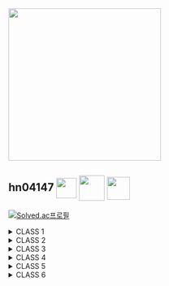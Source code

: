 <img src='https://d2gd6pc034wcta.cloudfront.net/images/logo@2x.png' width='300px' />

## hn04147 <img src='https://static.solved.ac/profile_badge/120x120/event220401-22.png' height='40px' align='center' /> <img src='https://static.solved.ac/profile_badge/120x120/gomgom_2022.png' height='50px' align='center' /> <img src='https://static.solved.ac/class/c5.svg' height='45px' align='center' /> 

<!-- [![Solved.ac프로필](http://mazassumnida.wtf/api/mini/generate_badge?boj=hn04147)](https://solved.ac/hn04147) -->

[![Solved.ac프로필](http://mazassumnida.wtf/api/v2/generate_badge?boj=hn04147)](https://solved.ac/hn04147)



<!-- CLASS 1 STARTS -->
<details>
<summary>CLASS 1</summary>
<div markdown='1'>

<img src='https://static.solved.ac/class/c1g.svg' height='100px' />

|레벨|ID|제목|해결|
|:-:|:-:|:-:|:-:|
|<img src='https://static.solved.ac/tier_small/sprout.svg' height='20px' align='center' />|<a href='./CLASS_1/1000.py'>1000</a>|<a href='https://www.acmicpc.net/problem/1000'>A+B</a>|✅|
|<img src='https://static.solved.ac/tier_small/sprout.svg' height='20px' align='center' />|<a href='./CLASS_1/1001.py'>1001</a>|<a href='https://www.acmicpc.net/problem/1001'>A-B</a>|✅|
|<img src='https://static.solved.ac/tier_small/sprout.svg' height='20px' align='center' />|<a href='./CLASS_1/1008.py'>1008</a>|<a href='https://www.acmicpc.net/problem/1008'>A/B</a>|✅|
|<img src='https://static.solved.ac/tier_small/4.svg' height='20px' align='center' />|<a href='./CLASS_1/1152.py'>1152</a>|<a href='https://www.acmicpc.net/problem/1152'>단어의 개수</a>|✅|
|<img src='https://static.solved.ac/tier_small/5.svg' height='20px' align='center' />|<a href='./CLASS_1/1157.py'>1157</a>|<a href='https://www.acmicpc.net/problem/1157'>단어 공부</a>|✅|
|<img src='https://static.solved.ac/tier_small/sprout.svg' height='20px' align='center' />|<a href='./CLASS_1/1330.py'>1330</a>|<a href='https://www.acmicpc.net/problem/1330'>두 수 비교하기</a>|✅|
|<img src='https://static.solved.ac/tier_small/5.svg' height='20px' align='center' />|<a href='./CLASS_1/1546.py'>1546</a>|<a href='https://www.acmicpc.net/problem/1546'>평균</a>|✅|
|<img src='https://static.solved.ac/tier_small/sprout.svg' height='20px' align='center' />|<a href='./CLASS_1/2438.py'>2438</a>|<a href='https://www.acmicpc.net/problem/2438'>별 찍기 - 1</a>|✅|
|<img src='https://static.solved.ac/tier_small/3.svg' height='20px' align='center' />|<a href='./CLASS_1/2439.py'>2439</a>|<a href='https://www.acmicpc.net/problem/2439'>별 찍기 - 2</a>|✅|
|<img src='https://static.solved.ac/tier_small/1.svg' height='20px' align='center' />|<a href='./CLASS_1/2475.py'>2475</a>|<a href='https://www.acmicpc.net/problem/2475'>검증수</a>|✅|
|<img src='https://static.solved.ac/tier_small/sprout.svg' height='20px' align='center' />|<a href='./CLASS_1/2557.py'>2557</a>|<a href='https://www.acmicpc.net/problem/2557'>Hello World</a>|✅|
|<img src='https://static.solved.ac/tier_small/4.svg' height='20px' align='center' />|<a href='./CLASS_1/2562.py'>2562</a>|<a href='https://www.acmicpc.net/problem/2562'>최댓값</a>|✅|
|<img src='https://static.solved.ac/tier_small/4.svg' height='20px' align='center' />|<a href='./CLASS_1/2577.py'>2577</a>|<a href='https://www.acmicpc.net/problem/2577'>숫자의 개수</a>|✅|
|<img src='https://static.solved.ac/tier_small/4.svg' height='20px' align='center' />|<a href='./CLASS_1/2675.py'>2675</a>|<a href='https://www.acmicpc.net/problem/2675'>문자열 반복</a>|✅|
|<img src='https://static.solved.ac/tier_small/sprout.svg' height='20px' align='center' />|<a href='./CLASS_1/2739.py'>2739</a>|<a href='https://www.acmicpc.net/problem/2739'>구구단</a>|✅|
|<img src='https://static.solved.ac/tier_small/sprout.svg' height='20px' align='center' />|<a href='./CLASS_1/2741.py'>2741</a>|<a href='https://www.acmicpc.net/problem/2741'>N 찍기</a>|✅|
|<img src='https://static.solved.ac/tier_small/3.svg' height='20px' align='center' />|<a href='./CLASS_1/2742.py'>2742</a>|<a href='https://www.acmicpc.net/problem/2742'>기찍 N</a>|✅|
|<img src='https://static.solved.ac/tier_small/sprout.svg' height='20px' align='center' />|<a href='./CLASS_1/2753.py'>2753</a>|<a href='https://www.acmicpc.net/problem/2753'>윤년</a>|✅|
|<img src='https://static.solved.ac/tier_small/3.svg' height='20px' align='center' />|<a href='./CLASS_1/2884.py'>2884</a>|<a href='https://www.acmicpc.net/problem/2884'>알람 시계</a>|✅|
|<img src='https://static.solved.ac/tier_small/4.svg' height='20px' align='center' />|<a href='./CLASS_1/2908.py'>2908</a>|<a href='https://www.acmicpc.net/problem/2908'>상수</a>|✅|
|<img src='https://static.solved.ac/tier_small/4.svg' height='20px' align='center' />|<a href='./CLASS_1/2920.py'>2920</a>|<a href='https://www.acmicpc.net/problem/2920'>음계</a>|✅|
|<img src='https://static.solved.ac/tier_small/4.svg' height='20px' align='center' />|<a href='./CLASS_1/3052.py'>3052</a>|<a href='https://www.acmicpc.net/problem/3052'>나머지</a>|✅|
|<img src='https://static.solved.ac/tier_small/4.svg' height='20px' align='center' />|<a href='./CLASS_1/8952.py'>8952</a>|<a href='https://www.acmicpc.net/problem/8952'>OX퀴즈</a>|✅|
|<img src='https://static.solved.ac/tier_small/sprout.svg' height='20px' align='center' />|<a href='./CLASS_1/9498.py'>9498</a>|<a href='https://www.acmicpc.net/problem/9498'>시험 성적</a>|✅|
|<img src='https://static.solved.ac/tier_small/sprout.svg' height='20px' align='center' />|<a href='./CLASS_1/10171.py'>10171</a>|<a href='https://www.acmicpc.net/problem/10171'>고양이</a>|✅|
|<img src='https://static.solved.ac/tier_small/sprout.svg' height='20px' align='center' />|<a href='./CLASS_1/10172.py'>10172</a>|<a href='https://www.acmicpc.net/problem/10171'>개</a>|✅|
|<img src='https://static.solved.ac/tier_small/sprout.svg' height='20px' align='center' />|<a href='./CLASS_1/10809.py'>10809</a>|<a href='https://www.acmicpc.net/problem/10809'>알파벳 찾기</a>|✅|
|<img src='https://static.solved.ac/tier_small/3.svg' height='20px' align='center' />|<a href='./CLASS_1/10818.py'>10818</a>|<a href='https://www.acmicpc.net/problem/10818'>최소, 최대</a>|✅|
|<img src='https://static.solved.ac/tier_small/sprout.svg' height='20px' align='center' />|<a href='./CLASS_1/10869.py'>10869</a>|<a href='https://www.acmicpc.net/problem/10869'>사칙연산</a>|✅|
|<img src='https://static.solved.ac/tier_small/sprout.svg' height='20px' align='center' />|<a href='./CLASS_1/10871.py'>10871</a>|<a href='https://www.acmicpc.net/problem/10871'>X보다 작은 수</a>|✅|
|<img src='https://static.solved.ac/tier_small/sprout.svg' height='20px' align='center' />|<a href='./CLASS_1/10950.py'>10950</a>|<a href='https://www.acmicpc.net/problem/10950'>A+B - 3</a>|✅|
|<img src='https://static.solved.ac/tier_small/sprout.svg' height='20px' align='center' />|<a href='./CLASS_1/10951.py'>10951</a>|<a href='https://www.acmicpc.net/problem/10951'>A+B - 4</a>|✅|
|<img src='https://static.solved.ac/tier_small/sprout.svg' height='20px' align='center' />|<a href='./CLASS_1/10952.py'>10952</a>|<a href='https://www.acmicpc.net/problem/10952'>A+B - 5</a>|✅|
|<img src='https://static.solved.ac/tier_small/sprout.svg' height='20px' align='center' />|<a href='./CLASS_1/10998.py'>10998</a>|<a href='https://www.acmicpc.net/problem/10998'>AxB</a>|✅|
|<img src='https://static.solved.ac/tier_small/sprout.svg' height='20px' align='center' />|<a href='./CLASS_1/11654.py'>11654</a>|<a href='https://www.acmicpc.net/problem/11654'>아스키 코드</a>|✅|
|<img src='https://static.solved.ac/tier_small/4.svg' height='20px' align='center' />|<a href='./CLASS_1/11720.py'>11720</a>|<a href='https://www.acmicpc.net/problem/11720'>숫자의 합</a>|✅|

</div>
</details>
<!-- CLASS 1 ENDS -->



<!-- CLASS 2 STARTS -->
<details>
<summary>CLASS 2</summary>
<div markdown='1'>

<img src='https://static.solved.ac/class/c2g.svg' height='100px' />

|레벨|ID|제목|해결|
|:-:|:-:|:-:|:-:|
|<img src='https://static.solved.ac/tier_small/6.svg' height='20px' align='center' />|<a href='./CLASS_2/1018.py'>1018</a>|<a href='https://www.acmicpc.net/problem/1018'>체스판 다시 칠하기</a>|✅|
|<img src='https://static.solved.ac/tier_small/3.svg' height='20px' align='center' />|<a href='./CLASS_2/1085.py'>1085</a>|<a href='https://www.acmicpc.net/problem/1085'>직사각형에서 탈출</a>|✅|
|<img src='https://static.solved.ac/tier_small/6.svg' height='20px' align='center' />|<a href='./CLASS_2/1181.py'>1181</a>|<a href='https://www.acmicpc.net/problem/1181'>단어 정렬</a>|✅|
|<img src='https://static.solved.ac/tier_small/5.svg' height='20px' align='center' />|<a href='./CLASS_2/1259.py'>1259</a>|<a href='https://www.acmicpc.net/problem/1259'>펠린드롬수</a>|✅|
|<img src='https://static.solved.ac/tier_small/6.svg' height='20px' align='center' />|<a href='./CLASS_2/1436.py'>1436</a>|<a href='https://www.acmicpc.net/problem/1436'>영화감독 숌</a>|✅|
|<img src='https://static.solved.ac/tier_small/8.svg' height='20px' align='center' />|<a href='./CLASS_2/1654.py'>1654</a>|<a href='https://www.acmicpc.net/problem/1654'>랜선 자르기</a>|✅|
|<img src='https://static.solved.ac/tier_small/8.svg' height='20px' align='center' />|<a href='./CLASS_2/1874.cpp'>1874</a>|<a href='https://www.acmicpc.net/problem/1874'>스택 수열</a>|✅|
|<img src='https://static.solved.ac/tier_small/7.svg' height='20px' align='center' />|<a href='./CLASS_2/1920.py'>1920</a>|<a href='https://www.acmicpc.net/problem/1920'>수 찾기</a>|✅|
|<img src='https://static.solved.ac/tier_small/8.svg' height='20px' align='center' />|<a href='./CLASS_2/1929.py'>1929</a>|<a href='https://www.acmicpc.net/problem/1929'>소수 구하기</a>|✅|
|<img src='https://static.solved.ac/tier_small/8.svg' height='20px' align='center' />|<a href='./CLASS_2/1966.cpp'>1966</a>|<a href='https://www.acmicpc.net/problem/1966'>프린터 큐</a>|✅|
|<img src='https://static.solved.ac/tier_small/7.svg' height='20px' align='center' />|<a href='./CLASS_2/1978.py'>1978</a>|<a href='https://www.acmicpc.net/problem/1978'>소수 찾기</a>|✅|
|<img src='https://static.solved.ac/tier_small/8.svg' height='20px' align='center' />|<a href='./CLASS_2/2108.py'>2108</a>|<a href='https://www.acmicpc.net/problem/2108'>통계학</a>|✅|
|<img src='https://static.solved.ac/tier_small/7.svg' height='20px' align='center' />|<a href='./CLASS_2/2164.cpp'>2164</a>|<a href='https://www.acmicpc.net/problem/2164'>카드2</a>|✅|
|<img src='https://static.solved.ac/tier_small/4.svg' height='20px' align='center' />|<a href='./CLASS_2/2231.py'>2231</a>|<a href='https://www.acmicpc.net/problem/2231'>분해합</a>|✅|
|<img src='https://static.solved.ac/tier_small/4.svg' height='20px' align='center' />|<a href='./CLASS_2/2292.py'>2292</a>|<a href='https://www.acmicpc.net/problem/2292'>벌집</a>|✅|
|<img src='https://static.solved.ac/tier_small/6.svg' height='20px' align='center' />|<a href='./CLASS_2/2609.py'>2609</a>|<a href='https://www.acmicpc.net/problem/2609'>최대공약수와 최소공배수</a>|✅|
|<img src='https://static.solved.ac/tier_small/6.svg' height='20px' align='center' />|<a href='./CLASS_2/2751.py'>2751</a>|<a href='https://www.acmicpc.net/problem/2751'>수 정렬하기 2</a>|✅|
|<img src='https://static.solved.ac/tier_small/5.svg' height='20px' align='center' />|<a href='./CLASS_2/2775.py'>2775</a>|<a href='https://www.acmicpc.net/problem/2775'>부녀회장이 될테야</a>|✅|
|<img src='https://static.solved.ac/tier_small/4.svg' height='20px' align='center' />|<a href='./CLASS_2/2798.cpp'>2798</a>|<a href='https://www.acmicpc.net/problem/2798'>블랙잭</a>|✅|
|<img src='https://static.solved.ac/tier_small/9.svg' height='20px' align='center' />|<a href='./CLASS_2/2805.py'>2805</a>|<a href='https://www.acmicpc.net/problem/2805'>나무 자르기</a>|✅|
|<img src='https://static.solved.ac/tier_small/5.svg' height='20px' align='center' />|<a href='./CLASS_2/2839.py'>2839</a>|<a href='https://www.acmicpc.net/problem/2839'>설탕 배달</a>|✅|
|<img src='https://static.solved.ac/tier_small/5.svg' height='20px' align='center' />|<a href='./CLASS_2/2869.py'>2869</a>|<a href='https://www.acmicpc.net/problem/2869'>달팽이는 올라가고 싶다</a>|✅|
|<img src='https://static.solved.ac/tier_small/3.svg' height='20px' align='center' />|<a href='./CLASS_2/4153.py'>4153</a>|<a href='https://www.acmicpc.net/problem/4153'>직각삼각형</a>|✅|
|<img src='https://static.solved.ac/tier_small/7.svg' height='20px' align='center' />|<a href='./CLASS_2/4949.cpp'>4949</a>|<a href='https://www.acmicpc.net/problem/4949'>균형잡힌 세상</a>|✅|
|<img src='https://static.solved.ac/tier_small/6.svg' height='20px' align='center' />|<a href='./CLASS_2/7568.py'>7568</a>|<a href='https://www.acmicpc.net/problem/7568'>덩치</a>|✅|
|<img src='https://static.solved.ac/tier_small/7.svg' height='20px' align='center' />|<a href='./CLASS_2/9012.cpp'>9012</a>|<a href='https://www.acmicpc.net/problem/9012'>괄호</a>|✅|
|<img src='https://static.solved.ac/tier_small/3.svg' height='20px' align='center' />|<a href='./CLASS_2/10250.py'>10250</a>|<a href='https://www.acmicpc.net/problem/10250'>ACM 호텔</a>|✅|
|<img src='https://static.solved.ac/tier_small/7.svg' height='20px' align='center' />|<a href='./CLASS_2/10773.cpp'>10773</a>|<a href='https://www.acmicpc.net/problem/10773'>제로</a>|✅|
|<img src='https://static.solved.ac/tier_small/6.svg' height='20px' align='center' />|<a href='./CLASS_2/10814.py'>10814</a>|<a href='https://www.acmicpc.net/problem/10814'>나이순 정렬</a>|✅|
|<img src='https://static.solved.ac/tier_small/7.svg' height='20px' align='center' />|<a href='./CLASS_2/10816.py'>10816</a>|<a href='https://www.acmicpc.net/problem/10816'>숫자 카드 2</a>|✅|
|<img src='https://static.solved.ac/tier_small/7.svg' height='20px' align='center' />|<a href='./CLASS_2/10828.cpp'>10828</a>|<a href='https://www.acmicpc.net/problem/10828'>스택</a>|✅|
|<img src='https://static.solved.ac/tier_small/7.svg' height='20px' align='center' />|<a href='./CLASS_2/10845.cpp'>10845</a>|<a href='https://www.acmicpc.net/problem/10845'>큐</a>|✅|
|<img src='https://static.solved.ac/tier_small/7.svg' height='20px' align='center' />|<a href='./CLASS_2/10866.py'>10866</a>|<a href='https://www.acmicpc.net/problem/10866'>덱</a>|✅|
|<img src='https://static.solved.ac/tier_small/6.svg' height='20px' align='center' />|<a href='./CLASS_2/10989.py'>10989</a>|<a href='https://www.acmicpc.net/problem/10989'>수 정렬하기 3</a>|✅|
|<img src='https://static.solved.ac/tier_small/5.svg' height='20px' align='center' />|<a href='./CLASS_2/11050.py'>11050</a>|<a href='https://www.acmicpc.net/problem/11050'>이항 계수 1</a>|✅|
|<img src='https://static.solved.ac/tier_small/6.svg' height='20px' align='center' />|<a href='./CLASS_2/11650.py'>11650</a>|<a href='https://www.acmicpc.net/problem/11650'>좌표 정렬하기</a>|✅|
|<img src='https://static.solved.ac/tier_small/6.svg' height='20px' align='center' />|<a href='./CLASS_2/11651.py'>11651</a>|<a href='https://www.acmicpc.net/problem/11651'>좌표 정렬하기 2</a>|✅|
|<img src='https://static.solved.ac/tier_small/7.svg' height='20px' align='center' />|<a href='./CLASS_2/11866.cpp'>11866</a>|<a href='https://www.acmicpc.net/problem/11866'>요세푸스 문제 0</a>|✅|
|<img src='https://static.solved.ac/tier_small/4.svg' height='20px' align='center' />|<a href='./CLASS_2/15829.py'>15829</a>|<a href='https://www.acmicpc.net/problem/15829'>Hashing</a>|✅|
|<img src='https://static.solved.ac/tier_small/9.svg' height='20px' align='center' />|<a href='./CLASS_2/18111.py'>18111</a>|<a href='https://www.acmicpc.net/problem/18111'>마인크래프트</a>|✅|

</div>
</details>
<!-- CLASS 2 ENDS -->



<!-- CLASS 3 STARTS -->
<details>
<summary>CLASS 3</summary>
<div markdown="1">

<img src='https://static.solved.ac/class/c3s.svg' height='100px' />

|레벨|ID|제목|해결|
|:-:|:-:|:-:|:-:|
|<img src='https://static.solved.ac/tier_small/8.svg' height='20px' align='center' />|<a href='./CLASS_3/1003.py'>1003</a>|<a href='https://www.acmicpc.net/problem/1003'>피보나치 함수</a>|✅|
|<img src='https://static.solved.ac/tier_small/9.svg' height='20px' align='center' />|<a href='./CLASS_3/1012.py'>1012</a>|<a href='https://www.acmicpc.net/problem/1012'>유기농 배추</a>|✅|
|<img src='https://static.solved.ac/tier_small/10.svg' height='20px' align='center' />|<a href='./CLASS_3/1074.py'>1074</a>|<a href='https://www.acmicpc.net/problem/1074'>Z</a>|✅|
|<img src='https://static.solved.ac/tier_small/11.svg' height='20px' align='center' />|<a href='./CLASS_3/1107.py'>1107</a>|<a href='https://www.acmicpc.net/problem/1107'>리모컨</a>|✅|
|<img src='https://static.solved.ac/tier_small/9.svg' height='20px' align='center' />|<a href='./CLASS_3/1260.py'>1260</a>|<a href='https://www.acmicpc.net/problem/1260'>DFS와 BFS</a>|✅|
|<img src='https://static.solved.ac/tier_small/10.svg' height='20px' align='center' />|<a href='./CLASS_3/1389.py'>1389</a>|<a href='https://www.acmicpc.net/problem/1389'>케빈 베이컨의 6단계 법칙</a>|✅|
|<img src='https://static.solved.ac/tier_small/8.svg' height='20px' align='center' />|<a href='./CLASS_3/1463.py'>1463</a>|<a href='https://www.acmicpc.net/problem/1463'>1로 만들기</a>|✅|
|<img src='https://static.solved.ac/tier_small/9.svg' height='20px' align='center' />|<a href='./CLASS_3/1541.py'>1541</a>|<a href='https://www.acmicpc.net/problem/1541'>잃어버린 괄호</a>|✅|
|<img src='https://static.solved.ac/tier_small/7.svg' height='20px' align='center' />|<a href='./CLASS_3/1620.py'>1620</a>|<a href='https://www.acmicpc.net/problem/1620'>나는야 포켓몬 마스터 이다솜</a>|✅|
|<img src='https://static.solved.ac/tier_small/7.svg' height='20px' align='center' />|<a href='./CLASS_3/1676.py'>1676</a>|<a href='https://www.acmicpc.net/problem/1676'>팩토리얼 0의 개수</a>|✅|
|<img src='https://static.solved.ac/tier_small/10.svg' height='20px' align='center' />|<a href='./CLASS_3/1697.py'>1697</a>|<a href='https://www.acmicpc.net/problem/1697'>숨바꼭질</a>|✅|
|<img src='https://static.solved.ac/tier_small/7.svg' height='20px' align='center' />|<a href='./CLASS_3/1764.py'>1764</a>|<a href='https://www.acmicpc.net/problem/1764'>듣보잡</a>|✅|
|<img src='https://static.solved.ac/tier_small/9.svg' height='20px' align='center' />|<a href='./CLASS_3/1780.py'>1780</a>|<a href='https://www.acmicpc.net/problem/1780'>종이의 개수</a>|✅|
|<img src='https://static.solved.ac/tier_small/9.svg' height='20px' align='center' />|<a href='./CLASS_3/1927.py'>1927</a>|<a href='https://www.acmicpc.net/problem/1927'>최소 힙</a>|✅|
|<img src='https://static.solved.ac/tier_small/10.svg' height='20px' align='center' />|<a href='./CLASS_3/1931.py'>1931</a>|<a href='https://www.acmicpc.net/problem/1931'>회의실 배정</a>|✅|
|<img src='https://static.solved.ac/tier_small/10.svg' height='20px' align='center' />|<a href='./CLASS_3/1992.py'>1992</a>|<a href='https://www.acmicpc.net/problem/1992'>쿼드트리</a>|✅|
|<img src='https://static.solved.ac/tier_small/10.svg' height='20px' align='center' />|<a href='./CLASS_3/2178.py'>2178</a>|<a href='https://www.acmicpc.net/problem/2178'>미로 탐색</a>|✅|
|<img src='https://static.solved.ac/tier_small/8.svg' height='20px' align='center' />|<a href='./CLASS_3/2579.py'>2579</a>|<a href='https://www.acmicpc.net/problem/2579'>계단 오르기</a>|✅|
|<img src='https://static.solved.ac/tier_small/8.svg' height='20px' align='center' />|<a href='./CLASS_3/2606.py'>2606</a>|<a href='https://www.acmicpc.net/problem/2606'>바이러스</a>|✅|
|<img src='https://static.solved.ac/tier_small/8.svg' height='20px' align='center' />|<a href='./CLASS_3/2630.py'>2630</a>|<a href='https://www.acmicpc.net/problem/2630'>색종이 만들기</a>|✅|
|<img src='https://static.solved.ac/tier_small/10.svg' height='20px' align='center' />|<a href='./CLASS_3/2667.py'>2667</a>|<a href='https://www.acmicpc.net/problem/2667'>단지번호붙이기</a>|✅|
|<img src='https://static.solved.ac/tier_small/11.svg' height='20px' align='center' />|<a href='./CLASS_3/5430.py'>5430</a>|<a href='https://www.acmicpc.net/problem/5430'>AC</a>|✅|
|<img src='https://static.solved.ac/tier_small/10.svg' height='20px' align='center' />|<a href='./CLASS_3/5525.py'>5525</a>|<a href='https://www.acmicpc.net/problem/5525'>IOIOI</a>|✅|
|<img src='https://static.solved.ac/tier_small/10.svg' height='20px' align='center' />|<a href='./CLASS_3/6064.py'>6064</a>|<a href='https://www.acmicpc.net/problem/6064'>카잉 달력</a>|✅|
|<img src='https://static.solved.ac/tier_small/11.svg' height='20px' align='center' />|<a href='./CLASS_3/7569.py'>7569</a>|<a href='https://www.acmicpc.net/problem/7569'>토마토</a>|✅|
|<img src='https://static.solved.ac/tier_small/11.svg' height='20px' align='center' />|<a href='./CLASS_3/7576.py'>7576</a>|<a href='https://www.acmicpc.net/problem/7576'>토마토</a>|✅|
|<img src='https://static.solved.ac/tier_small/12.svg' height='20px' align='center' />|<a href='./CLASS_3/7662.py'>7662</a>|<a href='https://www.acmicpc.net/problem/7662'>이중 우선순위 큐</a>|✅|
|<img src='https://static.solved.ac/tier_small/11.svg' height='20px' align='center' />|<a href='./CLASS_3/9019.py'>9019</a>|<a href='https://www.acmicpc.net/problem/9019'>DSLR</a>|✅|
|<img src='https://static.solved.ac/tier_small/8.svg' height='20px' align='center' />|<a href='./CLASS_3/9095.py'>9095</a>|<a href='https://www.acmicpc.net/problem/9095'>1, 2, 3 더하기</a>|✅|
|<img src='https://static.solved.ac/tier_small/8.svg' height='20px' align='center' />|<a href='./CLASS_3/9375.py'>9375</a>|<a href='https://www.acmicpc.net/problem/9375'>패션왕 신해빈</a>|✅|
|<img src='https://static.solved.ac/tier_small/8.svg' height='20px' align='center' />|<a href='./CLASS_3/9461.py'>9461</a>|<a href='https://www.acmicpc.net/problem/9461'>파도반 수열</a>|✅|
|<img src='https://static.solved.ac/tier_small/11.svg' height='20px' align='center' />|<a href='./CLASS_3/10026.py'>10026</a>|<a href='https://www.acmicpc.net/problem/10026'>적록색약</a>|✅|
|<img src='https://static.solved.ac/tier_small/8.svg' height='20px' align='center' />|<a href='./CLASS_3/11047.py'>11047</a>|<a href='https://www.acmicpc.net/problem/11047'>동전 0</a>|✅|
|<img src='https://static.solved.ac/tier_small/9.svg' height='20px' align='center' />|<a href='./CLASS_3/11279.py'>11279</a>|<a href='https://www.acmicpc.net/problem/11279'>최대 힙</a>|✅|
|<img src='https://static.solved.ac/tier_small/10.svg' height='20px' align='center' />|<a href='./CLASS_3/11286.py'>11286</a>|<a href='https://www.acmicpc.net/problem/11286'>절대값 힙</a>|✅|
|<img src='https://static.solved.ac/tier_small/8.svg' height='20px' align='center' />|<a href='./CLASS_3/11399.py'>11399</a>|<a href='https://www.acmicpc.net/problem/11399'>ATM</a>|✅|
|<img src='https://static.solved.ac/tier_small/10.svg' height='20px' align='center' />|<a href='./CLASS_3/11403_Floyd-Warshall.py'>11403</a>|<a href='https://www.acmicpc.net/problem/11403'>경로 찾기</a>|✅|
|<img src='https://static.solved.ac/tier_small/8.svg' height='20px' align='center' />|<a href='./CLASS_3/11659.py'>11659</a>|<a href='https://www.acmicpc.net/problem/11659'>구간 합 구하기 4</a>|✅|
|<img src='https://static.solved.ac/tier_small/6.svg' height='20px' align='center' />|<a href='./CLASS_3/11723.py'>11723</a>|<a href='https://www.acmicpc.net/problem/11723'>집합</a>|✅|
|<img src='https://static.solved.ac/tier_small/9.svg' height='20px' align='center' />|<a href='./CLASS_3/11724.py'>11724</a>|<a href='https://www.acmicpc.net/problem/11724'>연결 요소의 개수</a>|✅|
|<img src='https://static.solved.ac/tier_small/8.svg' height='20px' align='center' />|<a href='./CLASS_3/11726.py'>11726</a>|<a href='https://www.acmicpc.net/problem/11726'>2xn 타일링</a>|✅|
|<img src='https://static.solved.ac/tier_small/8.svg' height='20px' align='center' />|<a href='./CLASS_3/11727.py'>11727</a>|<a href='https://www.acmicpc.net/problem/11727'>2xn 타일링 2</a>|✅|
|<img src='https://static.solved.ac/tier_small/11.svg' height='20px' align='center' />|<a href='./CLASS_3/14500.py'>14500</a>|<a href='https://www.acmicpc.net/problem/14500'>테트로미노</a>|✅|
|<img src='https://static.solved.ac/tier_small/13.svg' height='20px' align='center' />|<a href='./CLASS_3/16236.py'>16236</a>|<a href='https://www.acmicpc.net/problem/16236'>아기 상어</a>|✅|
|<img src='https://static.solved.ac/tier_small/11.svg' height='20px' align='center' />|<a href='./CLASS_3/16928.py'>16928</a>|<a href='https://www.acmicpc.net/problem/16928'>뱀과 사다리 게임</a>|✅|
|<img src='https://static.solved.ac/tier_small/7.svg' height='20px' align='center' />|<a href='./CLASS_3/17219.py'>17219</a>|<a href='https://www.acmicpc.net/problem/17219'>비밀번호 찾기</a>|✅|
|<img src='https://static.solved.ac/tier_small/7.svg' height='20px' align='center' />|<a href='./CLASS_3/17626.py'>17626</a>|<a href='https://www.acmicpc.net/problem/17626'>Four Squares</a>|✅|
|<img src='https://static.solved.ac/tier_small/9.svg' height='20px' align='center' />|<a href='./CLASS_3/18870.py'>18870</a>|<a href='https://www.acmicpc.net/problem/18870'>좌표 압축</a>|✅|

</div>
</details>
<!-- CLASS 3 ENDS -->



<!-- CLASS 4 STARTS -->
<details>
<summary>CLASS 4</summary>
<div markdown='1'>

<img src='https://static.solved.ac/class/c4.svg' height='100px' />

|레벨|ID|제목|해결|
|:-:|:-:|:-:|:-:|
|<img src='https://static.solved.ac/tier_small/12.svg' height='20px' align='center' />|<a href='./CLASS_4/1043.py'>1043</a>|<a href='https://www.acmicpc.net/problem/1043'>거짓말</a>||
|<img src='https://static.solved.ac/tier_small/10.svg' height='20px' align='center' />|<a href='./CLASS_4/1149.py'>1149</a>|<a href='https://www.acmicpc.net/problem/1149'>RGB거리</a>|✅|
|<img src='https://static.solved.ac/tier_small/13.svg' height='20px' align='center' />|<a href='./CLASS_4/1167.py'>1167</a>|<a href='https://www.acmicpc.net/problem/1167'>트리의 지름</a>||
|<img src='https://static.solved.ac/tier_small/13.svg' height='20px' align='center' />|<a href='./CLASS_4/1238.py'>1238</a>|<a href='https://www.acmicpc.net/problem/1238'>파티</a>|✅|
|<img src='https://static.solved.ac/tier_small/12.svg' height='20px' align='center' />|<a href='./CLASS_4/1504.py'>1504</a>|<a href='https://www.acmicpc.net/problem/1504'>특정한 최단 경로</a>|✅|
|<img src='https://static.solved.ac/tier_small/10.svg' height='20px' align='center' />|<a href='./CLASS_4/1629.py'>1629</a>|<a href='https://www.acmicpc.net/problem/1629'>곱셈</a>|✅|
|<img src='https://static.solved.ac/tier_small/11.svg' height='20px' align='center' />|<a href='./CLASS_4/1753_dijkstra.py'>1753</a>|<a href='https://www.acmicpc.net/problem/1753'>최단 경로</a>|✅|
|<img src='https://static.solved.ac/tier_small/13.svg' height='20px' align='center' />|<a href='./CLASS_4/1865.py'>1865</a>|<a href='https://www.acmicpc.net/problem/1865'>웜홀</a>|✅|
|<img src='https://static.solved.ac/tier_small/11.svg' height='20px' align='center' />|<a href='./CLASS_4/1916.py'>1916</a>|<a href='https://www.acmicpc.net/problem/1916'>최소비용 구하기</a>|✅|
|<img src='https://static.solved.ac/tier_small/13.svg' height='20px' align='center' />|<a href='./CLASS_4/1918.py'>1918</a>|<a href='https://www.acmicpc.net/problem/1918'>후위 표기식</a>|✅|
|<img src='https://static.solved.ac/tier_small/10.svg' height='20px' align='center' />|<a href='./CLASS_4/1932.py'>1932</a>|<a href='https://www.acmicpc.net/problem/1932'>정수 삼각형</a>|✅|
|<img src='https://static.solved.ac/tier_small/12.svg' height='20px' align='center' />|<a href='./CLASS_4/1967.py'>1967</a>|<a href='https://www.acmicpc.net/problem/1967'>트리의 지름</a>||
|<img src='https://static.solved.ac/tier_small/10.svg' height='20px' align='center' />|<a href='./CLASS_4/1991.py'>1991</a>|<a href='https://www.acmicpc.net/problem/1991'>트리 순회</a>|✅|
|<img src='https://static.solved.ac/tier_small/12.svg' height='20px' align='center' />|<a href='./CLASS_4/2096.py'>2096</a>|<a href='https://www.acmicpc.net/problem/2096'>내려가기</a>|✅|
|<img src='https://static.solved.ac/tier_small/12.svg' height='20px' align='center' />|<a href='./CLASS_4/2206.py'>2206</a>|<a href='https://www.acmicpc.net/problem/2206'>벽 부수고 이동하기</a>|✅|
|<img src='https://static.solved.ac/tier_small/14.svg' height='20px' align='center' />|<a href='./CLASS_4/2263.py'>2263</a>|<a href='https://www.acmicpc.net/problem/2263'>트리의 순회</a>||
|<img src='https://static.solved.ac/tier_small/8.svg' height='20px' align='center' />|<a href='./CLASS_4/2407.py'>2407</a>|<a href='https://www.acmicpc.net/problem/2407'>조합</a>|✅|
|<img src='https://static.solved.ac/tier_small/12.svg' height='20px' align='center' />|<a href='./CLASS_4/2448.py'>2448</a>|<a href='https://www.acmicpc.net/problem/2448'>별 찍기 = 11</a>|✅|
|<img src='https://static.solved.ac/tier_small/12.svg' height='20px' align='center' />|<a href='./CLASS_4/2638.py'>2638</a>|<a href='https://www.acmicpc.net/problem/2638'>치즈</a>|✅|
|<img src='https://static.solved.ac/tier_small/11.svg' height='20px' align='center' />|<a href='./CLASS_4/5639.py'>5639</a>|<a href='https://www.acmicpc.net/problem/5639'>이진 검색 트리</a>|✅|
|<img src='https://static.solved.ac/tier_small/11.svg' height='20px' align='center' />|<a href='./CLASS_4/9251.py'>9251</a>|<a href='https://www.acmicpc.net/problem/9251'>LCS</a>|✅|
|<img src='https://static.solved.ac/tier_small/10.svg' height='20px' align='center' />|<a href='./CLASS_4/9465.py'>9465</a>|<a href='https://www.acmicpc.net/problem/9465'>스티커</a>|✅|
|<img src='https://static.solved.ac/tier_small/11.svg' height='20px' align='center' />|<a href='./CLASS_4/9663.py'>9663</a>|<a href='https://www.acmicpc.net/problem/9663'>N-Queen</a>|✅|
|<img src='https://static.solved.ac/tier_small/12.svg' height='20px' align='center' />|<a href='./CLASS_4/9935.py'>9935</a>|<a href='https://www.acmicpc.net/problem/9935'>문자열 폭발</a>|✅|
|<img src='https://static.solved.ac/tier_small/12.svg' height='20px' align='center' />|<a href='./CLASS_4/10830.py'>10830</a>|<a href='https://www.acmicpc.net/problem/10830'>행렬 제곱</a>|✅|
|<img src='https://static.solved.ac/tier_small/9.svg' height='20px' align='center' />|<a href='./CLASS_4/11053.py'>11053</a>|<a href='https://www.acmicpc.net/problem/11053'>가장 긴 증가하는 부분 수열</a>|✅|
|<img src='https://static.solved.ac/tier_small/13.svg' height='20px' align='center' />|<a href='./CLASS_4/11054.py'>11054</a>|<a href='https://www.acmicpc.net/problem/11054'>가장 긴 바이토닉 부분 수열</a>|✅|
|<img src='https://static.solved.ac/tier_small/12.svg' height='20px' align='center' />|<a href='./CLASS_4/11404_Floyd_Warshall.py'>11404</a>|<a href='https://www.acmicpc.net/problem/11404'>플로이드</a>|✅|
|<img src='https://static.solved.ac/tier_small/14.svg' height='20px' align='center' />|<a href='./CLASS_4/11444.py'>11444</a>|<a href='https://www.acmicpc.net/problem/11444'>피보나치 수 6</a>||
|<img src='https://static.solved.ac/tier_small/10.svg' height='20px' align='center' />|<a href='./CLASS_4/11660.py'>11660</a>|<a href='https://www.acmicpc.net/problem/11660'>구간 합 구하기 5</a>|✅|
|<img src='https://static.solved.ac/tier_small/9.svg' height='20px' align='center' />|<a href='./CLASS_4/11725.py'>11725</a>|<a href='https://www.acmicpc.net/problem/11725'>트리의 부모 찾기</a>|✅|
|<img src='https://static.solved.ac/tier_small/13.svg' height='20px' align='center' />|<a href='./CLASS_4/11779.py'>11779</a>|<a href='https://www.acmicpc.net/problem/11779'>최소비용 구하기 2</a>|✅|
|<img src='https://static.solved.ac/tier_small/11.svg' height='20px' align='center' />|<a href='./CLASS_4/12851.py'>12851</a>|<a href='https://www.acmicpc.net/problem/12851'>숨바꼭질 2</a>|✅|
|<img src='https://static.solved.ac/tier_small/11.svg' height='20px' align='center' />|<a href='./CLASS_4/12865.py'>12865</a>|<a href='https://www.acmicpc.net/problem/12865'>평범한 배낭</a>|✅|
|<img src='https://static.solved.ac/tier_small/12.svg' height='20px' align='center' />|<a href='./CLASS_4/13172.py'>13172</a>|<a href='https://www.acmicpc.net/problem/13172'>𝞢</a>||
|<img src='https://static.solved.ac/tier_small/11.svg' height='20px' align='center' />|<a href='./CLASS_4/13549.py'>13549</a>|<a href='https://www.acmicpc.net/problem/13549'>숨바꼭질 3</a>|✅|
|<img src='https://static.solved.ac/tier_small/11.svg' height='20px' align='center' />|<a href='./CLASS_4/14502.py'>14502</a>|<a href='https://www.acmicpc.net/problem/14502'>연구소</a>|✅|
|<img src='https://static.solved.ac/tier_small/12.svg' height='20px' align='center' />|<a href='./CLASS_4/14938.py'>14938</a>|<a href='https://www.acmicpc.net/problem/14938'>서강그라운드</a>||
|<img src='https://static.solved.ac/tier_small/8.svg' height='20px' align='center' />|<a href='./CLASS_4/15650.py'>15650</a>|<a href='https://www.acmicpc.net/problem/15650'>N과 M(2)</a>|✅|
|<img src='https://static.solved.ac/tier_small/8.svg' height='20px' align='center' />|<a href='./CLASS_4/15652.py'>15652</a>|<a href='https://www.acmicpc.net/problem/15652'>N과 M(4)</a>|✅|
|<img src='https://static.solved.ac/tier_small/8.svg' height='20px' align='center' />|<a href='./CLASS_4/15654.py'>15654</a>|<a href='https://www.acmicpc.net/problem/15654'>N과 M(5)</a>|✅|
|<img src='https://static.solved.ac/tier_small/8.svg' height='20px' align='center' />|<a href='./CLASS_4/15657.py'>15657</a>|<a href='https://www.acmicpc.net/problem/15657'>N과 M(8)</a>|✅|
|<img src='https://static.solved.ac/tier_small/9.svg' height='20px' align='center' />|<a href='./CLASS_4/15663.py'>15663</a>|<a href='https://www.acmicpc.net/problem/15663'>N과 M(9)</a>||
|<img src='https://static.solved.ac/tier_small/9.svg' height='20px' align='center' />|<a href='./CLASS_4/15666.py'>15666</a>|<a href='https://www.acmicpc.net/problem/15666'>N과 M(12)</a>||
|<img src='https://static.solved.ac/tier_small/11.svg' height='20px' align='center' />|<a href='./CLASS_4/15686.py'>15686</a>|<a href='https://www.acmicpc.net/problem/15686'>치킨 배달</a>|✅|
|<img src='https://static.solved.ac/tier_small/10.svg' height='20px' align='center' />|<a href='./CLASS_4/16953.py'>16953</a>|<a href='https://www.acmicpc.net/problem/16953'>A -> B</a>|✅|
|<img src='https://static.solved.ac/tier_small/11.svg' height='20px' align='center' />|<a href='./CLASS_4/17070.py'>17070</a>|<a href='https://www.acmicpc.net/problem/17070'>파이프 옮기기 1</a>|✅|
|<img src='https://static.solved.ac/tier_small/12.svg' height='20px' align='center' />|<a href='./CLASS_4/17144.py'>117144003</a>|<a href='https://www.acmicpc.net/problem/17144'>미세먼지 안녕!</a>|✅|

</div>
</details>
<!-- CLASS 4 ENDS -->




<!-- CLASS 5 STARTS -->
<details>
<summary>CLASS 5</summary>
<div markdown='1'>

<img src='https://static.solved.ac/class/c5.svg' height='100px' />

|레벨|ID|제목|해결|
|:-:|:-:|:-:|:-:|
|<img src='https://static.solved.ac/tier_small/13.svg' height='20px' align='center' />|<a href='./CLASS_5/1005_topological_sort.py'>1005</a>|<a href='https://www.acmicpc.net/problem/1005'>ACM Craft</a>|✅|
|<img src='https://static.solved.ac/tier_small/14.svg' height='20px' align='center' />|<a href='./CLASS_5/1007.py'>1007</a>|<a href='https://www.acmicpc.net/problem/1007'>벡터 매칭</a>|✅|
|<img src='https://static.solved.ac/tier_small/12.svg' height='20px' align='center' />|<a href="./CLASS_5/1197_Minimum_Spanning_Tree(Prim's_Algorithm).py">1197</a>|<a href='https://www.acmicpc.net/problem/1197'>최소 스패닝 트리</a>|✅|
|<img src='https://static.solved.ac/tier_small/14.svg' height='20px' align='center' />|<a href='./CLASS_5/1202.py'>1202</a>|<a href='https://www.acmicpc.net/problem/1202'>보석 도둑</a>|✅|
|<img src='https://static.solved.ac/tier_small/15.svg' height='20px' align='center' />|<a href='./CLASS_5/1208.py'>1208</a>|<a href='https://www.acmicpc.net/problem/1208'>부분수열의 합 2</a>||
|<img src='https://static.solved.ac/tier_small/15.svg' height='20px' align='center' />|<a href='./CLASS_5/1509.py'>1509</a>|<a href='https://www.acmicpc.net/problem/1509'>펠린드롬 분할</a>||
|<img src='https://static.solved.ac/tier_small/15.svg' height='20px' align='center' />|<a href='./CLASS_5/1562.py'>1562</a>|<a href='https://www.acmicpc.net/problem/1562'>계단 수</a>||
|<img src='https://static.solved.ac/tier_small/13.svg' height='20px' align='center' />|<a href='./CLASS_5/1644.py'>1644</a>|<a href='https://www.acmicpc.net/problem/1644'>소수의 연속합</a>|✅|
|<img src='https://static.solved.ac/tier_small/12.svg' height='20px' align='center' />|<a href='./CLASS_5/1647.py'>1647</a>|<a href='https://www.acmicpc.net/problem/1647'>도시 분할 계획</a>|✅|
|<img src='https://static.solved.ac/tier_small/14.svg' height='20px' align='center' />|<a href='./CLASS_5/1766.py'>1766</a>|<a href='https://www.acmicpc.net/problem/1766'>문제집</a>||
|<img src='https://static.solved.ac/tier_small/15.svg' height='20px' align='center' />|<a href='./CLASS_5/1799.py'>1799</a>|<a href='https://www.acmicpc.net/problem/1799'>비숍</a>||
|<img src='https://static.solved.ac/tier_small/12.svg' height='20px' align='center' />|<a href='./CLASS_5/1806.py'>1806</a>|<a href='https://www.acmicpc.net/problem/1806'>부분합</a>|✅|
|<img src='https://static.solved.ac/tier_small/12.svg' height='20px' align='center' />|<a href='./CLASS_5/1987.py'>1987</a>|<a href='https://www.acmicpc.net/problem/1987'>알파벳</a>|✅|
|<img src='https://static.solved.ac/tier_small/15.svg' height='20px' align='center' />|<a href='./CLASS_5/2098.py'>2098</a>|<a href='https://www.acmicpc.net/problem/2098'>외판원 순회</a>||
|<img src='https://static.solved.ac/tier_small/13.svg' height='20px' align='center' />|<a href='./CLASS_5/2143.py'>2143</a>|<a href='https://www.acmicpc.net/problem/2143'>두 배열의 합</a>|✅|
|<img src='https://static.solved.ac/tier_small/16.svg' height='20px' align='center' />|<a href='./CLASS_5/2162.py'>2162</a>|<a href='https://www.acmicpc.net/problem/2162'>선분 그룹</a>||
|<img src='https://static.solved.ac/tier_small/11.svg' height='20px' align='center' />|<a href='./CLASS_5/2166.py'>2166</a>|<a href='https://www.acmicpc.net/problem/2166'>다각형의 면적</a>|✅|
|<img src='https://static.solved.ac/tier_small/12.svg' height='20px' align='center' />|<a href='./CLASS_5/2239.py'>2239</a>|<a href='https://www.acmicpc.net/problem/2239'>스도쿠</a>|✅|
|<img src='https://static.solved.ac/tier_small/13.svg' height='20px' align='center' />|<a href='./CLASS_5/2252.py'>2252</a>|<a href='https://www.acmicpc.net/problem/2252'>줄 세우기</a>|✅|
|<img src='https://static.solved.ac/tier_small/13.svg' height='20px' align='center' />|<a href='./CLASS_5/2342.py'>2342</a>|<a href='https://www.acmicpc.net/problem/2342'>Dance Dance Revolution</a>|✅|
|<img src='https://static.solved.ac/tier_small/11.svg' height='20px' align='center' />|<a href='./CLASS_5/2467.py'>2467</a>|<a href='https://www.acmicpc.net/problem/2467'>용액</a>|✅|
|<img src='https://static.solved.ac/tier_small/12.svg' height='20px' align='center' />|<a href='./CLASS_5/2473.py'>2473</a>|<a href='https://www.acmicpc.net/problem/2473'>세 용액</a>|✅|
|<img src='https://static.solved.ac/tier_small/16.svg' height='20px' align='center' />|<a href='./CLASS_5/2568.py'>2568</a>|<a href='https://www.acmicpc.net/problem/2568'>전깃줄 - 2</a>||
|<img src='https://static.solved.ac/tier_small/14.svg' height='20px' align='center' />|<a href='./CLASS_5/2623.py'>2623</a>|<a href='https://www.acmicpc.net/problem/2623'>음악프로그램</a>||
|<img src='https://static.solved.ac/tier_small/15.svg' height='20px' align='center' />|<a href='./CLASS_5/2887.py'>2887</a>|<a href='https://www.acmicpc.net/problem/2887'>행성 터널</a>||
|<img src='https://static.solved.ac/tier_small/12.svg' height='20px' align='center' />|<a href='./CLASS_5/4386.py'>4386</a>|<a href='https://www.acmicpc.net/problem/4386'>별자리 만들기</a>|✅|
|<img src='https://static.solved.ac/tier_small/13.svg' height='20px' align='center' />|<a href='./CLASS_5/7579.py'>7579</a>|<a href='https://www.acmicpc.net/problem/7579'>앱</a>||
|<img src='https://static.solved.ac/tier_small/12.svg' height='20px' align='center' />|<a href='./CLASS_5/9252.py'>9252</a>|<a href='https://www.acmicpc.net/problem/9252'>LCS 2</a>|✅|
|<img src='https://static.solved.ac/tier_small/15.svg' height='20px' align='center' />|<a href='./CLASS_5/9328.py'>9328</a>|<a href='https://www.acmicpc.net/problem/9328'>열쇠</a>||
|<img src='https://static.solved.ac/tier_small/13.svg' height='20px' align='center' />|<a href='./CLASS_5/9466.py'>9466</a>|<a href='https://www.acmicpc.net/problem/9466'>텀 프로젝트</a>||
|<img src='https://static.solved.ac/tier_small/14.svg' height='20px' align='center' />|<a href='./CLASS_5/9527.py'>9527</a>|<a href='https://www.acmicpc.net/problem/9527'>1의 개수 세기</a>||
|<img src='https://static.solved.ac/tier_small/14.svg' height='20px' align='center' />|<a href='./CLASS_5/10775.py'>10775</a>|<a href='https://www.acmicpc.net/problem/10775'>공항</a>||
|<img src='https://static.solved.ac/tier_small/13.svg' height='20px' align='center' />|<a href='./CLASS_5/10942.py'>10942</a>|<a href='https://www.acmicpc.net/problem/10942'>펠린드롬?</a>|✅|
|<img src='https://static.solved.ac/tier_small/13.svg' height='20px' align='center' />|<a href='./CLASS_5/11049_dp_matrix_chain_multiplication.py'>11049</a>|<a href='https://www.acmicpc.net/problem/11049'>행렬 곱셈 순서</a>|✅|
|<img src='https://static.solved.ac/tier_small/14.svg' height='20px' align='center' />|<a href='./CLASS_5/12015.py'>12015</a>|<a href='https://www.acmicpc.net/problem/12015'>가장 긴 증가하는 부분 수열 2</a>|✅|
|<img src='https://static.solved.ac/tier_small/14.svg' height='20px' align='center' />|<a href='./CLASS_5/12100.py'>12100</a>|<a href='https://www.acmicpc.net/problem/12100'>2048 (Easy)</a>|✅|
|<img src='https://static.solved.ac/tier_small/15.svg' height='20px' align='center' />|<a href='./CLASS_5/12850.py'>12850</a>|<a href='https://www.acmicpc.net/problem/12850'>본대 산책 2</a>||
|<img src='https://static.solved.ac/tier_small/10.svg' height='20px' align='center' />|<a href='./CLASS_5/12852.py'>12852</a>|<a href='https://www.acmicpc.net/problem/12852'>1로 만들기 2</a>|✅|
|<img src='https://static.solved.ac/tier_small/15.svg' height='20px' align='center' />|<a href='./CLASS_5/13460.py'>13460</a>|<a href='https://www.acmicpc.net/problem/13460'>구슬 탈출 2</a>||
|<img src='https://static.solved.ac/tier_small/16.svg' height='20px' align='center' />|<a href='./CLASS_5/14003.py'>14003</a>|<a href='https://www.acmicpc.net/problem/14003'>가장 긴 증가하는 부분 수열 5</a>||
|<img src='https://static.solved.ac/tier_small/16.svg' height='20px' align='center' />|<a href='./CLASS_5/14939.py'>14939</a>|<a href='https://www.acmicpc.net/problem/14939'>불 끄기</a>||
|<img src='https://static.solved.ac/tier_small/16.svg' height='20px' align='center' />|<a href='./CLASS_5/16566.py'>16566</a>|<a href='https://www.acmicpc.net/problem/16566'>카드 게임</a>||
|<img src='https://static.solved.ac/tier_small/14.svg' height='20px' align='center' />|<a href='./CLASS_5/16724.py'>16724</a>|<a href='https://www.acmicpc.net/problem/16724'>피리 부는 사나이</a>||
|<img src='https://static.solved.ac/tier_small/14.svg' height='20px' align='center' />|<a href='./CLASS_5/16946.py'>16946</a>|<a href='https://www.acmicpc.net/problem/16946'>벽 부수고 이동하기 4</a>||
|<img src='https://static.solved.ac/tier_small/14.svg' height='20px' align='center' />|<a href='./CLASS_5/17143.py'>17143</a>|<a href='https://www.acmicpc.net/problem/17143'>낚시왕</a>||
|<img src='https://static.solved.ac/tier_small/14.svg' height='20px' align='center' />|<a href='./CLASS_5/17387.py'>17387</a>|<a href='https://www.acmicpc.net/problem/17387'>선분 교차 2</a>|✅|
|<img src='https://static.solved.ac/tier_small/12.svg' height='20px' align='center' />|<a href='./CLASS_5/17404.py'>17404</a>|<a href='https://www.acmicpc.net/problem/17404'>RGB거리 2</a>|✅|
|<img src='https://static.solved.ac/tier_small/12.svg' height='20px' align='center' />|<a href='./CLASS_5/20040_union_find.py'>20040</a>|<a href='https://www.acmicpc.net/problem/20040'>사이클 게임</a>|✅|

</div>
</details>
<!-- CLASS 5 ENDS -->



<!-- CLASS 6 STARTS -->
<details>
<summary>CLASS 6</summary>
<div markdown='1'>

<img src='https://static.solved.ac/class/c6.svg' height='100px' />

|레벨|ID|제목|해결|
|:-:|:-:|:-:|:-:|
|<img src='https://static.solved.ac/tier_small/17.svg' height='20px' align='center' />|<a href='./CLASS_6/20149.py'>20149</a>|<a href='https://www.acmicpc.net/problem/20149'>선분 교차 3</a>|✅|

</div>
</details>
<!-- CLASS 6 ENDS -->
